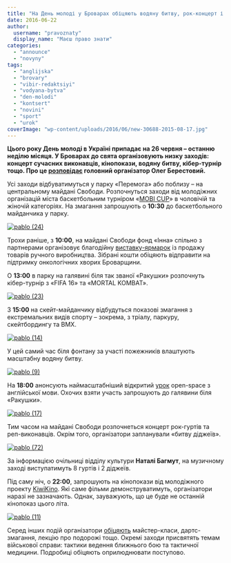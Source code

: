 ```yaml
---
title: "На День молоді у Броварах обіцяють водяну битву, рок-концерт і низку інших масштабних заходів"
date: 2016-06-22
author: 
  username: "pravoznaty"
  display_name: "Маєш право знати"
categories: 
  - "announce"
  - "novyny"
tags: 
  - "anglijska"
  - "brovary"
  - "vibir-redaktsiyi"
  - "vodyana-bytva"
  - "den-molodi"
  - "kontsert"
  - "novini"
  - "sport"
  - "urok"
coverImage: "wp-content/uploads/2016/06/new-30688-2015-08-17.jpg"
---
```


**Цього року День молоді в Україні припадає на 26 червня – останню неділю місяця. У Броварах до свята організовують низку заходів: концерт сучасних виконавців, кінопокази, водяну битву, кібер-турнір тощо. Про це [розповідає](https://mpz.brovary.org/denmolodi-svoyimy-rukamy/) головний організатор Олег Берестовий.**

Усі заходи відбуватимуться у парку «Перемога» або поблизу – на центральному майдані Свободи. Розпочнуться заходи від молодіжних організацій міста баскетбольним турніром «[MOBI CUP](https://vk.com/wall-123372098_2)» в чоловічій та жіночій категоріях. На змагання запрошують о **10:30** до баскетбольного майданчика у парку.

[![pablo (24)](https://mpz.brovary.org/wp-content/uploads/2016/06/pablo-24.png)](https://mpz.brovary.org/wp-content/uploads/2016/06/pablo-24.png)

Трохи раніше, з **10:00**, на майдані Свободи фонд «Інна» спільно з партнерами організовує благодійну [виставку-ярмарок](https://fond-inna.org/den-molodezhi-2016/821-26-iyunya-den-molodezhi-v-brovarah.html) із продажу товарів ручного виробництва. Зібрані кошти обіцяють відправити на підтримку онкологічних хворих Броварщини.

О **13:00** в парку на галявині біля так званої «Ракушки» розпочнуть кібер-турнір з «FIFA 16» та «MORTAL KOMBAT».

[![pablo (23)](https://mpz.brovary.org/wp-content/uploads/2016/06/pablo-23.png)](https://mpz.brovary.org/wp-content/uploads/2016/06/pablo-23.png)

З **15:00** на скейт-майданчику відбудуться показові змагання з екстремальних видів спорту – зокрема, з тріалу, паркуру, скейтбордингу та BMX.

[![pablo (14)](https://mpz.brovary.org/wp-content/uploads/2016/06/pablo-14.png)](https://mpz.brovary.org/wp-content/uploads/2016/06/pablo-14.png)

У цей самий час біля фонтану за участі пожежників влаштують масштабну водяну битву.

[![pablo (9)](https://mpz.brovary.org/wp-content/uploads/2016/06/pablo-9.png)](https://mpz.brovary.org/wp-content/uploads/2016/06/pablo-9.png)

На **18:00** анонсують наймасштабніший відкритий [урок](https://www.facebook.com/events/625360864289872/) open-space з англійської мови. Охочих взяти участь запрошують до галявини біля «Ракушки».

[![pablo (17)](https://mpz.brovary.org/wp-content/uploads/2016/06/pablo-17.png)](https://mpz.brovary.org/wp-content/uploads/2016/06/pablo-17.png)

Тим часом на майдані Свободи розпочнеться концерт рок-гуртів та реп-виконавців. Окрім того, організатори запланували «битву діджеїв».

[![pablo (72)](https://mpz.brovary.org/wp-content/uploads/2016/06/pablo-72.png)](https://mpz.brovary.org/wp-content/uploads/2016/06/pablo-72.png)

За інформацією очільниці відділу культури **Наталі Багмут**, на музичному заході виступатимуть 8 гуртів і 2 діджеїв.

Під саму ніч, о **22:00**, запрошують на кінопокази від молодіжного проекту [KiwiKino](https://vk.com/kiwikino). Які саме фільми демонструватимуть, організатори наразі не зазначають. Однак, зауважують, що це буде не останній кінопоказ цього літа.

[![pablo (11)](https://mpz.brovary.org/wp-content/uploads/2016/06/pablo-11.png)](https://mpz.brovary.org/wp-content/uploads/2016/06/pablo-11.png)

Серед інших подій організатори [обіцяють](https://docs.google.com/spreadsheets/d/19ZpYF5uK29ROpr0YPCNcP4D6k_L7TeAaH8XJVNLxKn4/edit#gid=0) майстер-класи, дартс-змагання, лекцію про подорожі тощо. Окремі заходи присвятять темам військової справи: тактики ведення ближнього бою та тактичної медицини. Подробиці обіцяють оприлюднювати поступово.
